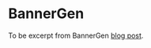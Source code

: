 # BannerGen
To be excerpt from BannerGen [blog post](https://docs.google.com/document/d/109eM62X5NNhPyMQhvR9_RwhpGXhm2xh__z75At4ZrHM/edit?usp=sharing).
